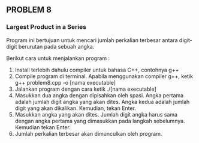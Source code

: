 ## PROBLEM 8
### Largest Product in a Series

Program ini bertujuan untuk mencari jumlah perkalian terbesar antara digit-digit berurutan pada sebuah angka.

Berikut cara untuk menjalankan program :
1. Install terlebih dahulu compiler untuk bahasa C++, contohnya g++
2. Compile program di terminal. Apabila menggunakan compiler g++, ketik g++ problem8.cpp -o [nama executable]
3. Jalankan program dengan cara ketik ./[nama executable]
4. Masukkan dua angka dengan dipisahkan oleh spasi. Angka pertama adalah jumlah digit angka yang akan dites. Angka kedua adalah jumlah digit yang akan dikalikan. Kemudian, tekan Enter.
5. Masukkan angka yang akan dites. Jumlah digit angka harus sama dengan angka pertama yang dimasukkan pada langkah sebelumnya. Kemudian tekan Enter.
6. Jumlah perkalian terbesar akan dimunculkan oleh program.